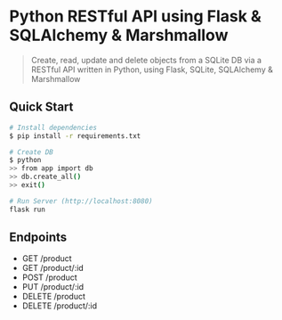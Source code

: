 # Python RESTful API using Flask & SQLAlchemy & Marshmallow

> Create, read, update and delete objects from a SQLite DB via a RESTful API written in Python, using Flask, SQLite, SQLAlchemy & Marshmallow

## Quick Start

``` bash
# Install dependencies
$ pip install -r requirements.txt

# Create DB
$ python
>> from app import db
>> db.create_all()
>> exit()

# Run Server (http://localhost:8080)
flask run
```

## Endpoints

* GET     /product
* GET     /product/:id
* POST    /product
* PUT     /product/:id
* DELETE  /product
* DELETE  /product/:id